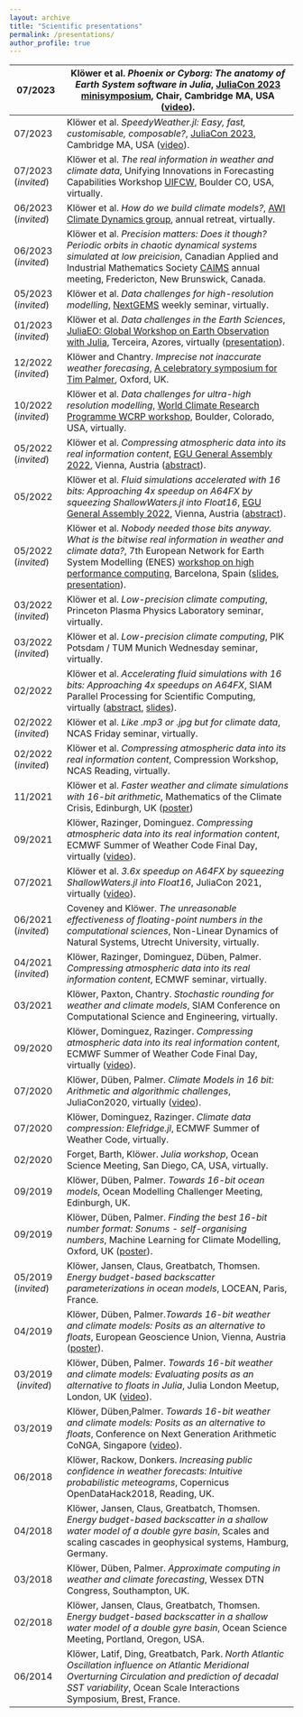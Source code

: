 ```yaml
---
layout: archive
title: "Scientific presentations"
permalink: /presentations/
author_profile: true
---
```


| 07/2023 | Klöwer et al. _Phoenix or Cyborg: The anatomy of Earth System software in Julia_, [JuliaCon 2023 minisymposium](https://pretalx.com/juliacon2023/talk/review/VVZXZKQ9SFYQERL7AZVEQ9L7JWFGLGJ3), Chair, Cambridge MA, USA ([video](https://www.youtube.com/watch?v=x9d6WtePul0&t=6475s)). |
| --- | --- |
| 07/2023 | Klöwer et al. _SpeedyWeather.jl: Easy, fast, customisable, composable?_, [JuliaCon 2023](https://juliacon.org/2023/), Cambridge MA, USA ([video](https://www.youtube.com/live/x9d6WtePul0?t=9336)). |
| 07/2023 (_invited_) | Klöwer et al. _The real information in weather and climate data_, Unifying Innovations in Forecasting Capabilities Workshop [UIFCW](https://epic.noaa.gov/eventsposts/uifcw-2023/), Boulder CO, USA, virtually. |
| 06/2023 (_invited_) | Klöwer et al. _How do we build climate models?_, [AWI Climate Dynamics group](https://www.awi.de/en/science/climate-sciences/climate-dynamics/team.html), annual retreat, virtually. |
| 06/2023 (_invited_) | Klöwer et al. _Precision matters: Does it though? Periodic orbits in chaotic dynamical systems simulated at low preicision_, Canadian Applied and Industrial Mathematics Society [CAIMS](https://caims.ca/) annual meeting, Fredericton, New Brunswick, Canada. |
| 05/2023 (_invited_) | Klöwer et al. _Data challenges for high-resolution modelling_, [NextGEMS](https://nextgems-h2020.eu/) weekly seminar, virtually. |
| 01/2023 (_invited_) | Klöwer et al. _Data challenges in the Earth Sciences_, [JuliaEO: Global Workshop on Earth Observation with Julia](https://aircentre.github.io/JuliaEO/), Terceira, Azores, virtually ([presentation](https://github.com/AIRCentre/JuliaEO/blob/b4bac39ecdabc93e7df7ab98a2de396fcd21dd3c/notebooks/plenary_sessions/Data_science_big_data_and%20_cloud_native_solutions/kloewer_compression.pdf)). |
| 12/2022 (_invited_) | Klöwer and Chantry. _Imprecise not inaccurate weather forecasing_, [A celebratory symposium for Tim Palmer](https://www.physics.ox.ac.uk/events/tim-palmer-symposium), Oxford, UK. |
| 10/2022 (_invited_) | Klöwer et al. _Data challenges for ultra-high resolution modelling_, [World Climate Research Programme WCRP workshop](https://www.mmm.ucar.edu/events/workshops/wcrp), Boulder, Colorado, USA, virtually.
| 05/2022 (_invited_) | Klöwer et al. _Compressing atmospheric data into its real information content_, [EGU General Assembly 2022](https://egu22.eu/), Vienna, Austria ([abstract](https://doi.org/10.5194/egusphere-egu22-3109)).
| 05/2022 | Klöwer et al. _Fluid simulations accelerated with 16 bits: Approaching 4x speedup on A64FX by squeezing ShallowWaters.jl into Float16_, [EGU General Assembly 2022](https://egu22.eu/), Vienna, Austria ([abstract](https://doi.org/10.5194/egusphere-egu22-3095)).
| 05/2022 (_invited_) | Klöwer et al. _Nobody needed those bits anyway. What is the bitwise real information in weather and climate data?_, 7th European Network for Earth System Modelling (ENES) [workshop on high performance computing](https://portal.enes.org/community/community-workshops/7th-enes-hpc-workshop-barcelona-2022), Barcelona, Spain ([slides](https://portal.enes.org/community/community-workshops/7th-enes-workshop-presentations/01_kloewer_bitinformation.pdf), [presentation](https://youtu.be/teEFnCz_bzI?t=126)). |
| 03/2022 (_invited_) | Klöwer et al. _Low-precision climate computing_, Princeton Plasma Physics Laboratory seminar, virtually. |
| 03/2022 (_invited_) | Klöwer et al. _Low-precision climate computing_, PIK Potsdam / TUM Munich Wednesday seminar, virtually. |
| 02/2022 | Klöwer et al. _Accelerating fluid simulations with 16 bits: Approaching 4x speedups on A64FX_, SIAM Parallel Processing for Scientific Computing, virtually ([abstract](https://meetings.siam.org/sess/dsp_talk.cfm?p=116889), [slides](https://nlagrouporg.files.wordpress.com/2022/02/m.kloewer-siam-pp22-slides.pdf)). |
| 02/2022 (_invited_) | Klöwer et al. _Like .mp3 or .jpg but for climate data_, NCAS Friday seminar, virtually. |
| 02/2022 (_invited_) | Klöwer et al. _Compressing atmospheric data into its real information content_, Compression Workshop, NCAS Reading, virtually. |
| 11/2021 | Klöwer et al. _Faster weather and climate simulations with 16-bit arithmetic_, Mathematics of the Climate Crisis, Edinburgh, UK ([poster](https://doi.org/10.13140/RG.2.2.24247.44964)) |
| 09/2021 | Klöwer, Razinger, Dominguez. _Compressing atmospheric data into its real information content_, ECMWF Summer of Weather Code Final Day, virtually ([video](https://www.youtube.com/watch?v=kcbOdwfskmY)). |
| 07/2021 | Klöwer et al. _3.6x speedup on A64FX by squeezing ShallowWaters.jl into Float16_, JuliaCon 2021, virtually ([video](https://www.youtube.com/watch?v=btHfZr2C0GA)). |
| 06/2021 (_invited_) | Coveney and Klöwer. _The unreasonable effectiveness of floating-point numbers in the computational sciences_, Non-Linear Dynamics of Natural Systems, Utrecht University, virtually. |
| 04/2021 (_invited_) | Klöwer, Razinger, Dominguez, Düben, Palmer. _Compressing atmospheric data into its real information content_, ECMWF seminar, virtually. |
| 03/2021 | Klöwer, Paxton, Chantry. _Stochastic rounding for weather and climate models_, SIAM Conference on Computational Science and Engineering, virtually. |
| 09/2020 | Klöwer, Dominguez, Razinger. _Compressing atmospheric data into its real information content_, ECMWF Summer of Weather Code Final Day, virtually ([video](https://www.youtube.com/watch?v=5A33r-fV_Vo)). |
| 07/2020 | Klöwer, Düben, Palmer. _Climate Models in 16 bit: Arithmetic and algorithmic challenges_, JuliaCon2020, virtually ([video](https://www.youtube.com/watch?v=GiSsoA1udUk)).|
| 07/2020 | Klöwer, Dominguez, Razinger. _Climate data compression: Elefridge.jl_, ECMWF Summer of Weather Code, virtually. |
| 02/2020 | Forget, Barth, Klöwer. _Julia workshop_, Ocean Science Meeting, San Diego, CA, USA, virtually. |
| 09/2019 | Klöwer, Düben, Palmer. _Towards 16-bit ocean models_, Ocean Modelling Challenger Meeting, Edinburgh, UK. |
| 09/2019 | Klöwer, Düben, Palmer. _Finding the best 16-bit number format: Sonums - self-organising numbers_, Machine Learning for Climate Modelling, Oxford, UK ([poster](https://milank.de/documents/kloewer_sonum.pdf)). |
| 05/2019 (_invited_) | Klöwer, Jansen, Claus, Greatbatch, Thomsen. _Energy budget-based backscatter parameterizations in ocean models_, LOCEAN, Paris, France. |
| 04/2019 | Klöwer, Düben, Palmer._Towards 16-bit weather and climate models: Posits as an alternative to floats_, European Geoscience Union, Vienna, Austria ([poster](https://doi.org/10.13140/RG.2.2.20921.01128)). |
| 03/2019 $~$(_invited_) | Klöwer, Düben, Palmer. _Towards 16-bit weather and climate models: Evaluating posits as an alternative to floats in Julia_, Julia London Meetup, London, UK ([video](https://www.youtube.com/watch?v=wp7AYMWlPLw)). |
| 03/2019 | Klöwer, Düben,Palmer. _Towards 16-bit weather and climate models: Posits as an alternative to floats_, Conference on Next Generation Arithmetic CoNGA, Singapore ([video](https://www.youtube.com/watch?v=XazIx0cMVyg)). |
| 06/2018 | Klöwer, Rackow, Donkers. _Increasing public confidence in weather forecasts: Intuitive probabilistic meteograms_, Copernicus OpenDataHack2018, Reading, UK. |
| 04/2018 | Klöwer, Jansen, Claus, Greatbatch, Thomsen. _Energy budget-based backscatter in a shallow water model of a double gyre basin_, Scales and scaling cascades in geophysical systems, Hamburg, Germany. |
| 03/2018 | Klöwer, Düben, Palmer. _Approximate computing in weather and climate forecasting_, Wessex DTN Congress, Southampton, UK. |
| 02/2018 | Klöwer, Jansen, Claus, Greatbatch, Thomsen. _Energy budget-based backscatter in a shallow water model of a double gyre basin_, Ocean Science Meeting, Portland, Oregon, USA. |
| 06/2014 | Klöwer, Latif, Ding, Greatbatch, Park. _North Atlantic Oscillation influence on Atlantic Meridional Overturning Circulation and prediction of decadal SST variability_, Ocean Scale Interactions Symposium, Brest, France.|
